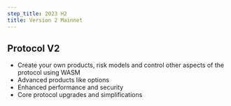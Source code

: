 ```yaml
---
step_title: 2023 H2
title: Version 2 Mainnet
---
```


## Protocol V2

- Create your own products, risk models and control other aspects of the protocol using WASM
- Advanced products like options
- Enhanced performance and security
- Core protocol upgrades and simplifications